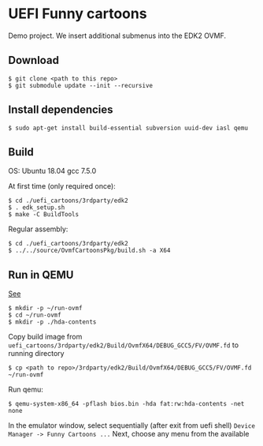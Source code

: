 # UEFI Funny cartoons

Demo project.
We insert additional submenus into the EDK2 OVMF.

## Download

```
$ git clone <path to this repo>
$ git submodule update --init --recursive 
```
## Install dependencies

```
$ sudo apt-get install build-essential subversion uuid-dev iasl qemu
```

## Build

OS: Ubuntu 18.04 gcc 7.5.0

At first time (only required once):
```
$ cd ./uefi_cartoons/3rdparty/edk2
$ . edk_setup.sh
$ make -C BuildTools
```
Regular assembly:
```
$ cd ./uefi_cartoons/3rdparty/edk2
$ ../../source/OvmfCartoonsPkg/build.sh -a X64
```

## Run in QEMU

[See](https://github.com/tianocore/tianocore.github.io/wiki/How-to-run-OVMF)

```
$ mkdir -p ~/run-ovmf
$ cd ~/run-ovmf
$ mkdir -p ./hda-contents
```

Copy build image from ```uefi_cartoons/3rdparty/edk2/Build/OvmfX64/DEBUG_GCC5/FV/OVMF.fd``` 
to running directory

```
$ cp <path to repo>/3rdparty/edk2/Build/OvmfX64/DEBUG_GCC5/FV/OVMF.fd ~/run-ovmf
```

Run qemu:

```
$ qemu-system-x86_64 -pflash bios.bin -hda fat:rw:hda-contents -net none
```
In the emulator window, select sequentially (after exit from uefi shell) 
```Device Manager -> Funny Cartoons ...```
Next, choose any menu from the available



